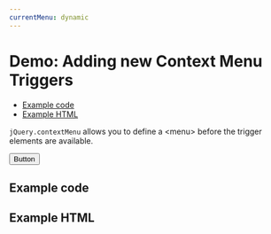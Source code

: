 ```yaml
---
currentMenu: dynamic 
---
```


# Demo: Adding new Context Menu Triggers

<!-- START doctoc generated TOC please keep comment here to allow auto update -->
<!-- DON'T EDIT THIS SECTION, INSTEAD RE-RUN doctoc TO UPDATE -->


- [Example code](#example-code)
- [Example HTML](#example-html)

<!-- END doctoc generated TOC please keep comment here to allow auto update -->

`jQuery.contextMenu` allows you to define a &lt;menu&gt; before the trigger elements are available.


<div> 
  <button id="add-trigger" class="btn btn-default" type="submit">Button</button>    
</div>

## Example code

<script type="text/javascript" class="showcase">
$(function(){
    // add new trigger
    $('#add-trigger').on('click', function(e) {
        $('<div class="context-menu-one clear btn btn-neutral menu-injected">'
            + 'right click me <em>(injected)</em>'
            + '</div><br>').insertBefore(this);
        // not need for re-initializing $.contextMenu here :)
    });
    
    $.contextMenu({
        selector: '.context-menu-one', 
        callback: function(key, options) {
            var m = "clicked: " + key;
            window.console && console.log(m) || alert(m); 
        },
        items: {
            "edit": {name: "Edit", icon: "edit"},
            "cut": {name: "Cut", icon: "cut"},
            "copy": {name: "Copy", icon: "copy"},
            "paste": {name: "Paste", icon: "paste"},
            "delete": {name: "Delete", icon: "delete"},
            "sep1": "---------",
            "quit": {name: "Quit", icon: function($element, key, item){ return 'context-menu-icon context-menu-icon-quit'; }}
        }
    });
});
</script>

## Example HTML
<div style="display:none;" class="showcase" data-showcase-import=".context-menu-one"></div>